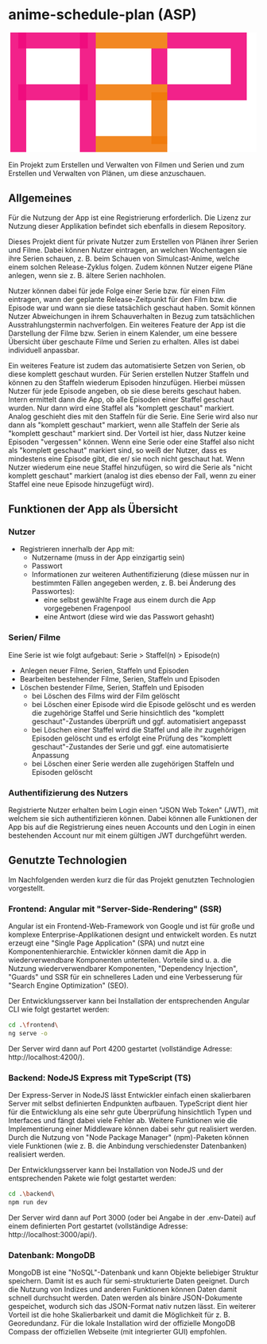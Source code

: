 # anime-schedule-plan (ASP)

![Logo](/frontend/public/logo.svg)

Ein Projekt zum Erstellen und Verwalten von Filmen und Serien und zum Erstellen und Verwalten von Plänen, um diese anzuschauen.


## Allgemeines

  
Für die Nutzung der App ist eine Registrierung erforderlich. Die Lizenz zur Nutzung dieser Applikation befindet sich ebenfalls in diesem Repository.

Dieses Projekt dient für private Nutzer zum Erstellen von Plänen ihrer Serien und Filme. Dabei können Nutzer eintragen, an welchen Wochentagen sie ihre Serien schauen, z. B. beim Schauen von Simulcast-Anime, welche einem solchen Release-Zyklus folgen. Zudem können Nutzer eigene Pläne anlegen, wenn sie z. B. ältere Serien nachholen.

Nutzer können dabei für jede Folge einer Serie bzw. für einen Film eintragen, wann der geplante Release-Zeitpunkt für den Film bzw. die Episode war und wann sie diese tatsächlich geschaut haben. Somit können Nutzer Abweichungen in ihrem Schauverhalten in Bezug zum tatsächlichen Ausstrahlungstermin nachverfolgen. 
Ein weiteres Feature der App ist die Darstellung der Filme bzw. Serien in einem Kalender, um eine bessere Übersicht über geschaute Filme und Serien zu erhalten. Alles ist dabei individuell anpassbar.

Ein weiteres Feature ist zudem das automatisierte Setzen von Serien, ob diese komplett geschaut wurden. Für Serien erstellen Nutzer Staffeln und können zu den Staffeln wiederum Episoden hinzufügen. Hierbei müssen Nutzer für jede Episode angeben, ob sie diese bereits geschaut haben. Intern ermittelt dann die App, ob alle Episoden einer Staffel geschaut wurden. Nur dann wird eine Staffel als "komplett geschaut" markiert. Analog geschieht dies mit den Staffeln für die Serie. Eine Serie wird also nur dann als "komplett geschaut" markiert, wenn alle Staffeln der Serie als "komplett geschaut" markiert sind. Der Vorteil ist hier, dass Nutzer keine Episoden "vergessen" können. Wenn eine Serie oder eine Staffel also nicht als "komplett geschaut" markiert sind, so weiß der Nutzer, dass es mindestens eine Episode gibt, die er/ sie noch nicht geschaut hat. Wenn Nutzer wiederum eine neue Staffel hinzufügen, so wird die Serie als "nicht komplett geschaut" markiert (analog ist dies ebenso der Fall, wenn zu einer Staffel eine neue Episode hinzugefügt wird). 

## Funktionen der App als Übersicht

### Nutzer
- Registrieren innerhalb der App mit:
	- Nutzername (muss in der App einzigartig sein)
	- Passwort
	- Informationen zur weiteren Authentifizierung (diese müssen nur in bestimmten Fällen angegeben werden, z. B. bei Änderung des Passwortes):
		- eine selbst gewählte Frage aus einem durch die App vorgegebenen Fragenpool
		- eine Antwort (diese wird wie das Passwort gehasht)


### Serien/ Filme
Eine Serie ist wie folgt aufgebaut:
Serie > Staffel(n) > Episode(n)

- Anlegen neuer Filme, Serien, Staffeln und Episoden
- Bearbeiten bestehender Filme, Serien, Staffeln und Episoden
- Löschen bestender Filme, Serien, Staffeln und Episoden
	- bei Löschen des Films wird der Film gelöscht
	- bei Löschen einer Episode wird die Episode gelöscht und es werden die zugehörige Staffel und Serie hinsichtlich des "komplett geschaut"-Zustandes überprüft und ggf. automatisiert angepasst
	- bei Löschen einer Staffel wird die Staffel und alle ihr zugehörigen Episoden gelöscht und es erfolgt eine Prüfung des "komplett geschaut"-Zustandes der Serie und ggf. eine automatisierte Anpassung
	- bei Löschen einer Serie werden alle zugehörigen Staffeln und Episoden gelöscht

### Authentifizierung des Nutzers
Registrierte Nutzer erhalten beim Login einen "JSON Web Token" (JWT), mit welchem sie sich authentifizieren können. Dabei können alle Funktionen der App bis auf die Registrierung eines neuen Accounts und den Login in einen bestehenden Account nur mit einem gültigen JWT durchgeführt werden.

## Genutzte Technologien 
Im Nachfolgenden werden kurz die für das Projekt genutzten Technologien vorgestellt.

### Frontend: Angular mit "Server-Side-Rendering" (SSR)
Angular ist ein Frontend-Web-Framework von Google und ist für große und komplexe Enterprise-Applikationen designt und entwickelt worden. Es nutzt erzeugt eine "Single Page Application" (SPA) und nutzt eine Komponentenhierarchie. Entwickler können damit die App in wiederverwendbare Komponenten unterteilen. Vorteile sind u. a. die Nutzung wiederverwendbarer Komponenten, "Dependency Injection", "Guards" und SSR für ein schnelleres Laden und eine Verbesserung für "Search Engine Optimization" (SEO).

Der Entwicklungsserver kann bei Installation der entsprechenden Angular CLI wie folgt gestartet werden:
```bash
cd .\frontend\
ng serve -o
```
Der Server wird dann auf Port 4200 gestartet (vollständige Adresse: http://localhost:4200/).


### Backend: NodeJS Express mit TypeScript (TS)
Der Express-Server in NodeJS lässt Entwickler einfach einen skalierbaren Server mit selbst definierten Endpunkten aufbauen. TypeScript dient hier für die Entwicklung als eine sehr gute Überprüfung hinsichtlich Typen und Interfaces und fängt dabei viele Fehler ab. Weitere Funktionen wie die Implementierung einer Middleware können dabei sehr gut realisiert werden. Durch die Nutzung von "Node Package Manager" (npm)-Paketen können viele Funktionen (wie z. B. die Anbindung verschiedenster Datenbanken) realisiert werden.

Der Entwicklungsserver kann bei Installation von NodeJS und der entsprechenden Pakete wie folgt gestartet werden:
```bash
cd .\backend\
npm run dev
```
Der Server wird dann auf Port 3000 (oder bei Angabe in der .env-Datei) auf einem definierten Port gestartet (vollständige Adresse: http://localhost:3000/api/).


### Datenbank: MongoDB
MongoDB ist eine "NoSQL"-Datenbank und kann Objekte beliebiger Struktur speichern. Damit ist es auch für semi-strukturierte Daten geeignet. Durch die Nutzung von Indizes und anderen Funktionen können Daten damit schnell durchsucht werden. Daten werden als binäre JSON-Dokumente gespeichet, wodurch sich das JSON-Format nativ nutzen lässt. Ein weiterer Vorteil ist die hohe Skalierbarkeit und damit die Möglichkeit für z. B. Georedundanz. Für die lokale Installation wird der offizielle MongoDB Compass der offiziellen Webseite (mit integrierter GUI) empfohlen.